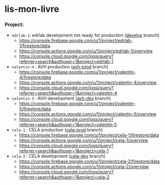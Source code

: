 # lis-mon-livre


### Project:

- `edrlab-1`: edrlab development not ready for production ([develop](https://github.com/edrlab/lis-mon-livre/tree/develop) branch)
  - https://console.firebase.google.com/u/1/project/edrlab-1/firestore/data
  - https://console.actions.google.com/u/1/project/edrlab-1/overview
  - https://console.cloud.google.com/logs/query?referrer=search&authuser=1&project=edrlab-1
- `valentin-4` : AVH production ([avh-prod](https://github.com/edrlab/lis-mon-livre/tree/avh-prod) branch)
  - https://console.firebase.google.com/u/1/project/valentin-4/firestore/data
  - https://console.actions.google.com/u/1/project/valentin-4/overview
  - https://console.cloud.google.com/logs/query?referrer=search&authuser=1&project=valentin-4
- `valentin-5` : AVH development ([avh-dev](https://github.com/edrlab/lis-mon-livre/tree/avh-dev) branch)
  - https://console.firebase.google.com/u/1/project/valentin-5/firestore/data
  - https://console.actions.google.com/u/1/project/valentin-5/overview
  - https://console.cloud.google.com/logs/query?referrer=search&authuser=1&project=valentin-5
- `cela-1` : CELA production ([cela-prod](https://github.com/edrlab/lis-mon-livre/tree/cela-prod
 ) branch)
  - https://console.firebase.google.com/u/1/project/cela-1/firestore/data
  - https://console.actions.google.com/u/1/project/cela-1/overview
  - https://console.cloud.google.com/logs/query?referrer=search&authuser=1&project=cela-1
- `cela-2` : CELA development ([cela-dev](https://github.com/edrlab/lis-mon-livre/tree/cela-dev) branch)
  - https://console.firebase.google.com/u/1/project/cela-2/firestore/data
  - https://console.actions.google.com/u/1/project/cela-2/overview
  - https://console.cloud.google.com/logs/query?referrer=search&authuser=1&project=cela-2

